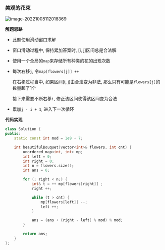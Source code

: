 ### 美观的花束



![image-20221008112018369](http://www.cdn.liver0377.xyz/typora/202210081120428.png)



**解题思路**

- 此题使用滑动窗口求解

- 窗口滑动过程中, 保持累加答案时, [i, j]区间总是合法解

- 使用一个全局的`map`来存储所有种类的花的出现次数

- 每次右移`j`, 令`map[flowers[j]] ++`

  在右移过程当中, 如果区间[i, j]由合法变为非法, 那么只有可能是`flowers[j]`的数量超了1个

  接下来需要不断右移`i`, 修正该区间使得该区间变为合法

- 累加`j - i + 1`, 进入下一次循环



**代码实现**

```cc
class Solution {
public:
    static const int mod = 1e9 + 7;

    int beautifulBouquet(vector<int>& flowers, int cnt) {
        unordered_map<int, int> mp;
        int left = 0;
        int right = 0;
        int n = flowers.size();
        int ans = 0;

        for (; right < n;) {
            int& t = ++ mp[flowers[right]] ;
            right ++;

            while (t > cnt) {
                mp[flowers[left]] --;
                left ++;
            }

            ans = (ans + (right - left) % mod) % mod;
        }

        return ans;
    }
};
```

